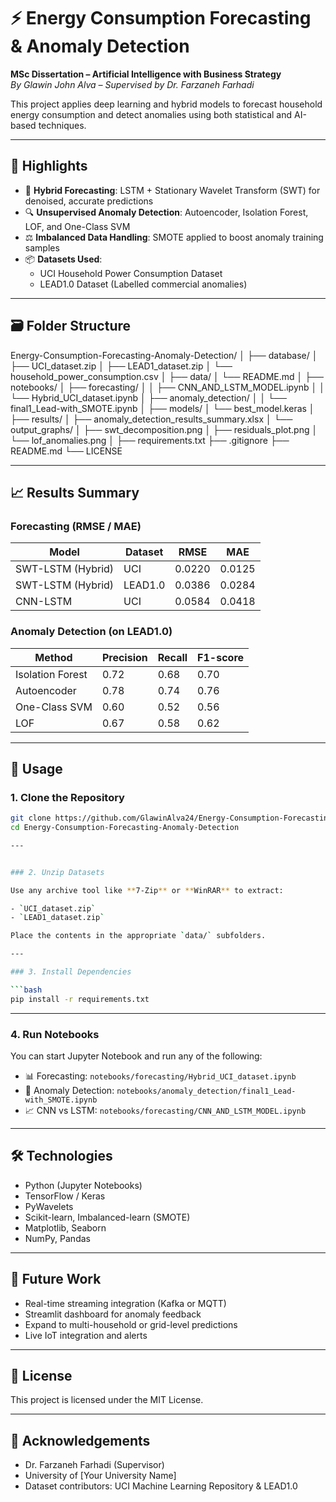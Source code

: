 # ⚡ Energy Consumption Forecasting & Anomaly Detection

**MSc Dissertation – Artificial Intelligence with Business Strategy**  
*By Glawin John Alva – Supervised by Dr. Farzaneh Farhadi*

This project applies deep learning and hybrid models to forecast household energy consumption and detect anomalies using both statistical and AI-based techniques.

---

## 🚀 Highlights

- 🔀 **Hybrid Forecasting**: LSTM + Stationary Wavelet Transform (SWT) for denoised, accurate predictions
- 🔍 **Unsupervised Anomaly Detection**: Autoencoder, Isolation Forest, LOF, and One-Class SVM
- ⚖️ **Imbalanced Data Handling**: SMOTE applied to boost anomaly training samples
- 📦 **Datasets Used**:
  - UCI Household Power Consumption Dataset
  - LEAD1.0 Dataset (Labelled commercial anomalies)

---

## 🗃️ Folder Structure
Energy-Consumption-Forecasting-Anomaly-Detection/
│
├── database/
│   ├── UCI_dataset.zip
│   ├── LEAD1_dataset.zip
│   └── household_power_consumption.csv
│
├── data/
│   └── README.md
│
├── notebooks/
│   ├── forecasting/
│   │   ├── CNN_AND_LSTM_MODEL.ipynb
│   │   └── Hybrid_UCI_dataset.ipynb
│   ├── anomaly_detection/
│   │   └── final1_Lead-with_SMOTE.ipynb
│
├── models/
│   └── best_model.keras
│
├── results/
│   ├── anomaly_detection_results_summary.xlsx
│   └── output_graphs/
│       ├── swt_decomposition.png
│       ├── residuals_plot.png
│       └── lof_anomalies.png
│
├── requirements.txt
├── .gitignore
├── README.md
└── LICENSE

---

## 📈 Results Summary

### Forecasting (RMSE / MAE)

| Model               | Dataset      | RMSE   | MAE    |
|--------------------|--------------|--------|--------|
| SWT-LSTM (Hybrid)  | UCI          | 0.0220 | 0.0125 |
| SWT-LSTM (Hybrid)  | LEAD1.0      | 0.0386 | 0.0284 |
| CNN-LSTM           | UCI          | 0.0584 | 0.0418 |

### Anomaly Detection (on LEAD1.0)

| Method            | Precision | Recall | F1-score |
|------------------|-----------|--------|----------|
| Isolation Forest | 0.72      | 0.68   | 0.70     |
| Autoencoder      | 0.78      | 0.74   | 0.76     |
| One-Class SVM    | 0.60      | 0.52   | 0.56     |
| LOF              | 0.67      | 0.58   | 0.62     |

---

## 💾 Usage

### 1. Clone the Repository

```bash
git clone https://github.com/GlawinAlva24/Energy-Consumption-Forecasting-Anomaly-Detection.git
cd Energy-Consumption-Forecasting-Anomaly-Detection

---


### 2. Unzip Datasets

Use any archive tool like **7-Zip** or **WinRAR** to extract:

- `UCI_dataset.zip`
- `LEAD1_dataset.zip`

Place the contents in the appropriate `data/` subfolders.

---

### 3. Install Dependencies

```bash
pip install -r requirements.txt
```

---

### 4. Run Notebooks

You can start Jupyter Notebook and run any of the following:

- 📊 Forecasting: `notebooks/forecasting/Hybrid_UCI_dataset.ipynb`
- 🤖 Anomaly Detection: `notebooks/anomaly_detection/final1_Lead-with_SMOTE.ipynb`
- 📈 CNN vs LSTM: `notebooks/forecasting/CNN_AND_LSTM_MODEL.ipynb`

---

## 🛠 Technologies

- Python (Jupyter Notebooks)
- TensorFlow / Keras
- PyWavelets
- Scikit-learn, Imbalanced-learn (SMOTE)
- Matplotlib, Seaborn
- NumPy, Pandas

---

## 🧠 Future Work

- Real-time streaming integration (Kafka or MQTT)
- Streamlit dashboard for anomaly feedback
- Expand to multi-household or grid-level predictions
- Live IoT integration and alerts

---

## 📜 License

This project is licensed under the MIT License.

---

## 🙌 Acknowledgements

- Dr. Farzaneh Farhadi (Supervisor)
- University of [Your University Name]
- Dataset contributors: UCI Machine Learning Repository & LEAD1.0
